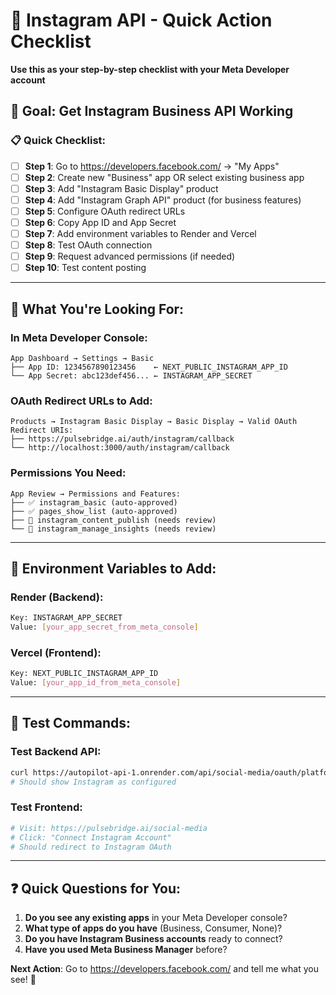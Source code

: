 # 📱 Instagram API - Quick Action Checklist
**Use this as your step-by-step checklist with your Meta Developer account**

## 🎯 **Goal: Get Instagram Business API Working**

### **📋 Quick Checklist:**

- [ ] **Step 1**: Go to https://developers.facebook.com/ → "My Apps"
- [ ] **Step 2**: Create new "Business" app OR select existing business app
- [ ] **Step 3**: Add "Instagram Basic Display" product
- [ ] **Step 4**: Add "Instagram Graph API" product (for business features)
- [ ] **Step 5**: Configure OAuth redirect URLs
- [ ] **Step 6**: Copy App ID and App Secret
- [ ] **Step 7**: Add environment variables to Render and Vercel
- [ ] **Step 8**: Test OAuth connection
- [ ] **Step 9**: Request advanced permissions (if needed)
- [ ] **Step 10**: Test content posting

---

## 🔑 **What You're Looking For:**

### **In Meta Developer Console:**
```
App Dashboard → Settings → Basic
├── App ID: 1234567890123456    ← NEXT_PUBLIC_INSTAGRAM_APP_ID
└── App Secret: abc123def456... ← INSTAGRAM_APP_SECRET
```

### **OAuth Redirect URLs to Add:**
```
Products → Instagram Basic Display → Basic Display → Valid OAuth Redirect URIs:
├── https://pulsebridge.ai/auth/instagram/callback
└── http://localhost:3000/auth/instagram/callback
```

### **Permissions You Need:**
```
App Review → Permissions and Features:
├── ✅ instagram_basic (auto-approved)
├── ✅ pages_show_list (auto-approved)  
├── 📝 instagram_content_publish (needs review)
└── 📝 instagram_manage_insights (needs review)
```

---

## 🚀 **Environment Variables to Add:**

### **Render (Backend):**
```bash
Key: INSTAGRAM_APP_SECRET
Value: [your_app_secret_from_meta_console]
```

### **Vercel (Frontend):**
```bash
Key: NEXT_PUBLIC_INSTAGRAM_APP_ID  
Value: [your_app_id_from_meta_console]
```

---

## 🧪 **Test Commands:**

### **Test Backend API:**
```bash
curl https://autopilot-api-1.onrender.com/api/social-media/oauth/platforms
# Should show Instagram as configured
```

### **Test Frontend:**
```bash
# Visit: https://pulsebridge.ai/social-media
# Click: "Connect Instagram Account"
# Should redirect to Instagram OAuth
```

---

## ❓ **Quick Questions for You:**

1. **Do you see any existing apps** in your Meta Developer console?
2. **What type of apps do you have** (Business, Consumer, None)?
3. **Do you have Instagram Business accounts** ready to connect?
4. **Have you used Meta Business Manager** before?

**Next Action**: Go to https://developers.facebook.com/ and tell me what you see! 🎯